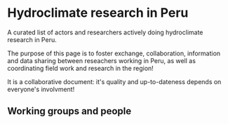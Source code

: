 # Hydroclimate research in Peru

A curated list of actors and researchers actively doing hydroclimate research in Peru.

The purpose of this page is to foster exchange, collaboration, information and data sharing between reseachers working in Peru, as well as coordinating field work and research in the region!

It is a collaborative document: it's quality and up-to-dateness depends on everyone's involvment!

## Working groups and people

